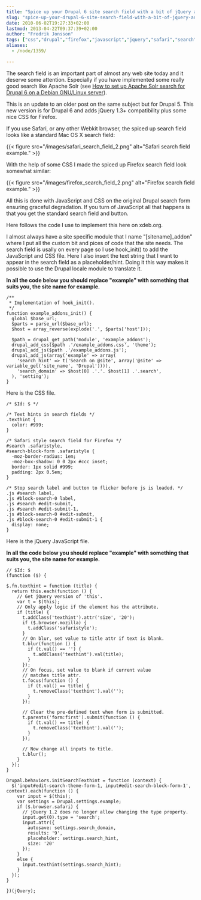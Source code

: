```yaml
---
title: "Spice up your Drupal 6 site search field with a bit of jQuery and CSS"
slug: "spice-up-your-drupal-6-site-search-field-with-a-bit-of-jquery-and-css"
date: 2010-06-02T19:27:33+02:00
lastmod: 2013-04-22T09:37:39+02:00
author: "Fredrik Jonsson"
tags: ["css","drupal","firefox","javascript","jquery","safari","search","development"]
aliases:
  - /node/1359/

---
```


The search field is an important part of almost any web site today and it deserve some attention. Especially if you have implemented some really good search like Apache Solr (see [How to set up Apache Solr search for Drupal 6 on a Debian GNU/Linux server](/node/1213)).

This is an update to an older post on the same subject but for Drupal 5. This new version is for Drupal 6 and adds jQuery 1.3+ compatibility plus some nice CSS for Firefox.

If you use Safari, or any other Webkit browser, the spiced up search field looks like a standard Mac OS X search field:

{{< figure src="/images/safari_search_field_2.png" alt="Safari search field example." >}}

With the help of some CSS I made the spiced up Firefox search field look somewhat similar:

{{< figure src="/images/firefox_search_field_2.png" alt="Firefox search field example." >}}

All this is done with JavaScript and CSS on the original Drupal search form ensuring graceful degradation. If you turn of JavaScript all that happens is that you get the standard search field and button.

Here follows the code I use to implement this here on xdeb.org.

I almost always have a site specific module that I name "[sitename]\_addon" where I put all the custom bit and pices of code that the site needs. The search field is usally on every page so I use hook\_init() to add the JavaScript and CSS file. Here I also insert the text string that I want to appear in the search field as a placeholder/hint. Doing it this way makes it possible to use the Drupal locale module to translate it.

**In all the code below you should replace "example" with something that suits you, the site name for example.**

~~~~
/**
 * Implementation of hook_init().
 */
function example_addons_init() {
  global $base_url;
  $parts = parse_url($base_url);
  $host = array_reverse(explode('.', $parts['host']));

  $path = drupal_get_path('module', 'example_addons');
  drupal_add_css($path .'/example_addons.css', 'theme');
  drupal_add_js($path .'/example_addons.js');
  drupal_add_js(array('example' => array(
    'search_hint' => t('Search on @site', array('@site' => variable_get('site_name', 'Drupal')))),
    'search_domain' => $host[0] .'.'. $host[1] .'.search',
  ), 'setting');
}
~~~~

Here is the CSS file.

~~~~
/* $Id: $ */

/* Text hints in search fields */
.texthint {
  color: #999;
}

/* Safari style search field for Firefox */
#search .safaristyle,
#search-block-form .safaristyle {
  -moz-border-radius: 1em;
  -moz-box-shadow: 0 0 2px #ccc inset;
  border: 1px solid #999;
  padding: 2px 0.5em;
}

/* Stop search label and button to flicker before js is loaded. */
.js #search label,
.js #block-search-0 label,
.js #search #edit-submit,
.js #search #edit-submit-1,
.js #block-search-0 #edit-submit,
.js #block-search-0 #edit-submit-1 {
  display: none;
}
~~~~


Here is the jQuery JavaScript file.

**In all the code below you should replace "example" with something that suits you, the site name for example.**

~~~~
// $Id: $
(function ($) {

$.fn.texthint = function (title) {
  return this.each(function () {
    // Get jQuery version of 'this'.
    var t = $(this);
    // Only apply logic if the element has the attribute.
    if (title) {
      t.addClass('texthint').attr('size', '20');
      if ($.browser.mozilla) {
        t.addClass('safaristyle');
      }
      // On blur, set value to title attr if text is blank.
      t.blur(function () {
        if (t.val() == '') {
          t.addClass('texthint').val(title);
        }
      });
      // On focus, set value to blank if current value
      // matches title attr.
      t.focus(function () {
        if (t.val() == title) {
          t.removeClass('texthint').val('');
        }
      });

      // Clear the pre-defined text when form is submitted.
      t.parents('form:first').submit(function () {
        if (t.val() == title) {
          t.removeClass('texthint').val('');
        }
      });

      // Now change all inputs to title.
      t.blur();
    }
  });
}

Drupal.behaviors.initSearchTexthint = function (context) {
  $('input#edit-search-theme-form-1, input#edit-search-block-form-1', context).each(function () {
    var input = $(this);
    var settings = Drupal.settings.example;
    if ($.browser.safari) {
      // jQuery 1.2 does no longer allow changing the type property.
      input.get(0).type = 'search';
      input.attr({
        autosave: settings.search_domain,
        results: '9',
        placeholder: settings.search_hint,
        size: '20'
      });
    }
    else {
      input.texthint(settings.search_hint);
    }
  });
}

})(jQuery);
~~~~

